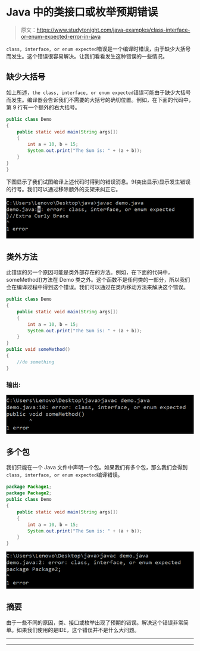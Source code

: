 # Java 中的类接口或枚举预期错误

> 原文：<https://www.studytonight.com/java-examples/class-interface-or-enum-expected-error-in-java>

`class, interface, or enum expected`错误是一个编译时错误，由于缺少大括号而发生。这个错误很容易解决。让我们看看发生这种错误的一些情况。

## 缺少大括号

如上所述，`the class, interface, or enum expected`错误可能由于缺少大括号而发生。编译器会告诉我们不需要的大括号的确切位置。例如，在下面的代码中，第 9 行有一个额外的右大括号。

```java
public class Demo
{
	public static void main(String args[])
	{
		int a = 10, b = 15;
		System.out.print("The Sum is: " + (a + b));
	}
}
}
```

下图显示了我们试图编译上述代码时得到的错误消息。9(突出显示)显示发生错误的行号。我们可以通过移除额外的支架来纠正它。

![Error](img/7e4cb757b115d812e1ce28d173ab143b.png)

## 类外方法

此错误的另一个原因可能是类外部存在的方法。例如，在下面的代码中，someMethod()方法在 Demo 类之外。这个函数不是任何类的一部分，所以我们会在编译过程中得到这个错误。我们可以通过在类内移动方法来解决这个错误。

```java
public class Demo
{
	public static void main(String args[])
	{
		int a = 10, b = 15;
		System.out.print("The Sum is: " + (a + b));
	}
}
public void someMethod()
{
	//do something
} 
```

### 输出:

![Error](img/8c700582bbd72a647ff2ac592c254b5a.png)

## 多个包

我们只能在一个 Java 文件中声明一个包。如果我们有多个包，那么我们会得到`class, interface, or enum expected`编译错误。

```java
package Package1;
package Package2;
public class Demo
{
	public static void main(String args[])
	{
		int a = 10, b = 15;
		System.out.print("The Sum is: " + (a + b));
	}
}
```

![Error](img/379ab633c840c75b9900b6735f629004.png)

## 摘要

由于一些不同的原因，类、接口或枚举出现了预期的错误。解决这个错误非常简单。如果我们使用的是IDE，这个错误并不是什么大问题。

* * *

* * *